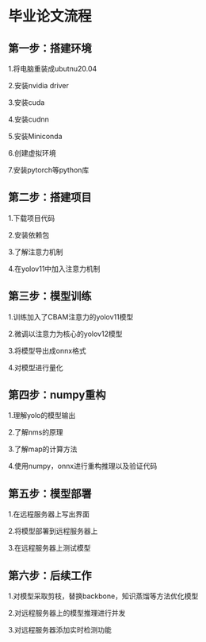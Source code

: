 # 毕业论文流程
## 第一步：搭建环境

1.将电脑重装成ubutnu20.04

2.安装nvidia driver

3.安装cuda 

4.安装cudnn

5.安装Miniconda

6.创建虚拟环境

7.安装pytorch等python库

## 第二步：搭建项目
1.下载项目代码

2.安装依赖包

3.了解注意力机制

4.在yolov11中加入注意力机制


## 第三步：模型训练
1.训练加入了CBAM注意力的yolov11模型

2.微调以注意力为核心的yolov12模型

3.将模型导出成onnx格式

4.对模型进行量化

## 第四步：numpy重构
1.理解yolo的模型输出

2.了解nms的原理

3.了解map的计算方法

4.使用numpy，onnx进行重构推理以及验证代码

## 第五步：模型部署
1.在远程服务器上写出界面

2.将模型部署到远程服务器上

3.在远程服务器上测试模型


## 第六步：后续工作
1.对模型采取剪枝，替换backbone，知识蒸馏等方法优化模型

2.对远程服务器上的模型推理进行并发

3.对远程服务器添加实时检测功能